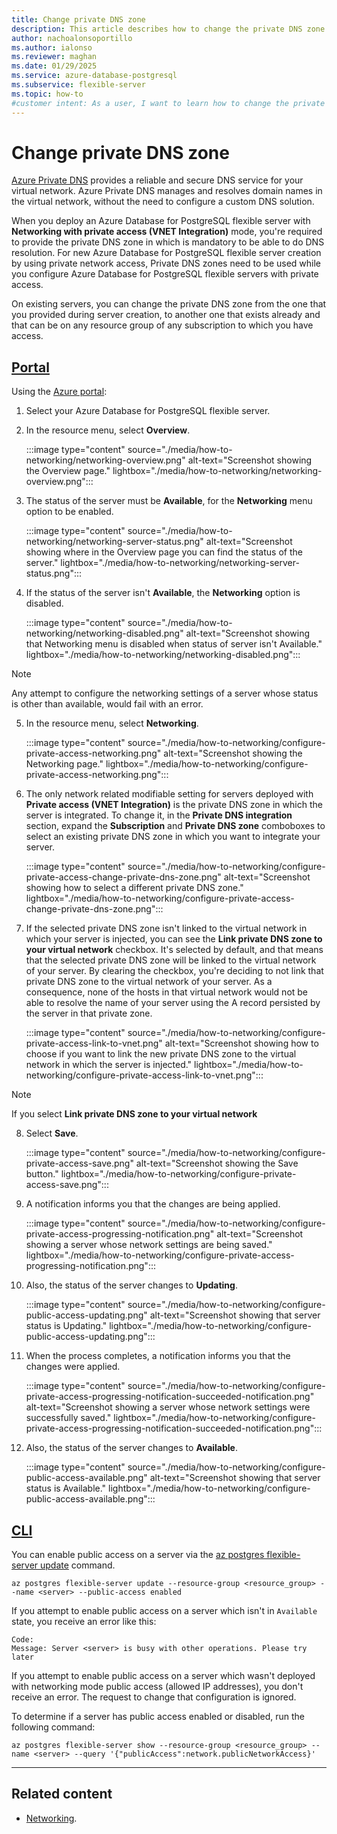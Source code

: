 ```yaml
---
title: Change private DNS zone
description: This article describes how to change the private DNS zone of your Azure Database for PostgreSQL flexible server.
author: nachoalonsoportillo
ms.author: ialonso
ms.reviewer: maghan
ms.date: 01/29/2025
ms.service: azure-database-postgresql
ms.subservice: flexible-server
ms.topic: how-to
#customer intent: As a user, I want to learn how to change the private DNS zone of an Azure Database for PostgreSQL flexible server.
---
```


# Change private DNS zone

[Azure Private DNS](/azure/dns/private-dns-overview) provides a reliable and secure DNS service for your virtual network. Azure Private DNS manages and resolves domain names in the virtual network, without the need to configure a custom DNS solution.

When you deploy an Azure Database for PostgreSQL flexible server with **Networking with private access (VNET Integration)** mode, you're required to provide the private DNS zone in which  is mandatory to be able to do DNS resolution. For new Azure Database for PostgreSQL flexible server creation by using private network access, Private DNS zones need to be used while you configure Azure Database for PostgreSQL flexible servers with private access.

On existing servers, you can change the private DNS zone from the one that you provided during server creation, to another one that exists already and that can be on any resource group of any subscription to which you have access.

## [Portal](#tab/portal-change-private-dns-zone)

Using the [Azure portal](https://portal.azure.com/):

1. Select your Azure Database for PostgreSQL flexible server.

2. In the resource menu, select **Overview**.

    :::image type="content" source="./media/how-to-networking/networking-overview.png" alt-text="Screenshot showing the Overview page." lightbox="./media/how-to-networking/networking-overview.png":::

3. The status of the server must be **Available**, for the **Networking** menu option to be enabled.

    :::image type="content" source="./media/how-to-networking/networking-server-status.png" alt-text="Screenshot showing where in the Overview page you can find the status of the server." lightbox="./media/how-to-networking/networking-server-status.png":::

4. If the status of the server isn't **Available**, the **Networking** option is disabled.

    :::image type="content" source="./media/how-to-networking/networking-disabled.png" alt-text="Screenshot showing that Networking menu is disabled when status of server isn't Available." lightbox="./media/how-to-networking/networking-disabled.png":::

> [!NOTE]
> Any attempt to configure the networking settings of a server whose status is other than available, would fail with an error.

5. In the resource menu, select **Networking**.

    :::image type="content" source="./media/how-to-networking/configure-private-access-networking.png" alt-text="Screenshot showing the Networking page." lightbox="./media/how-to-networking/configure-private-access-networking.png":::

6. The only network related modifiable setting for servers deployed with **Private access (VNET Integration)** is the private DNS zone in which the server is integrated. To change it, in the **Private DNS integration** section, expand the **Subscription** and **Private DNS zone** comboboxes to select an existing private DNS zone in which you want to integrate your server.

    :::image type="content" source="./media/how-to-networking/configure-private-access-change-private-dns-zone.png" alt-text="Screenshot showing how to select a different private DNS zone." lightbox="./media/how-to-networking/configure-private-access-change-private-dns-zone.png":::

7. If the selected private DNS zone isn't linked to the virtual network in which your server is injected, you can see the **Link private DNS zone to your virtual network** checkbox. It's selected by default, and that means that the selected private DNS zone will be linked to the virtual network of your server. By clearing the checkbox, you're deciding to not link that private DNS zone to the virtual network of your server. As a consequence, none of the hosts in that virtual network would not be able to resolve the name of your server using the A record persisted by the server in that private zone.

    :::image type="content" source="./media/how-to-networking/configure-private-access-link-to-vnet.png" alt-text="Screenshot showing how to choose if you want to link the new private DNS zone to the virtual network in which the server is injected." lightbox="./media/how-to-networking/configure-private-access-link-to-vnet.png":::

> [!NOTE]
> If you select **Link private DNS zone to your virtual network**

8. Select **Save**.

    :::image type="content" source="./media/how-to-networking/configure-private-access-save.png" alt-text="Screenshot showing the Save button." lightbox="./media/how-to-networking/configure-private-access-save.png":::

8. A notification informs you that the changes are being applied.

    :::image type="content" source="./media/how-to-networking/configure-private-access-progressing-notification.png" alt-text="Screenshot showing a server whose network settings are being saved." lightbox="./media/how-to-networking/configure-private-access-progressing-notification.png":::

9. Also, the status of the server changes to **Updating**.

    :::image type="content" source="./media/how-to-networking/configure-public-access-updating.png" alt-text="Screenshot showing that server status is Updating." lightbox="./media/how-to-networking/configure-public-access-updating.png":::

10. When the process completes, a notification informs you that the changes were applied.

    :::image type="content" source="./media/how-to-networking/configure-private-access-progressing-notification-succeeded-notification.png" alt-text="Screenshot showing a server whose network settings were successfully saved." lightbox="./media/how-to-networking/configure-private-access-progressing-notification-succeeded-notification.png":::

11. Also, the status of the server changes to **Available**.

    :::image type="content" source="./media/how-to-networking/configure-public-access-available.png" alt-text="Screenshot showing that server status is Available." lightbox="./media/how-to-networking/configure-public-access-available.png":::

## [CLI](#tab/cli-change-private-dns-zone)

You can enable public access on a server via the [az postgres flexible-server update](/cli/azure/postgres/flexible-server#az-postgres-flexible-server-update) command.

```azurecli-interactive
az postgres flexible-server update --resource-group <resource_group> --name <server> --public-access enabled
```

If you attempt to enable public access on a server which isn't in `Available` state, you receive an error like this:

```output
Code: 
Message: Server <server> is busy with other operations. Please try later
```

If you attempt to enable public access on a server which wasn't deployed with networking mode public access (allowed IP addresses), you don't receive an error. The request to change that configuration is ignored.

To determine if a server has public access enabled or disabled, run the following command:

```azurecli-interactive
az postgres flexible-server show --resource-group <resource_group> --name <server> --query '{"publicAccess":network.publicNetworkAccess}'
```

---

## Related content

- [Networking](how-to-networking.md).
